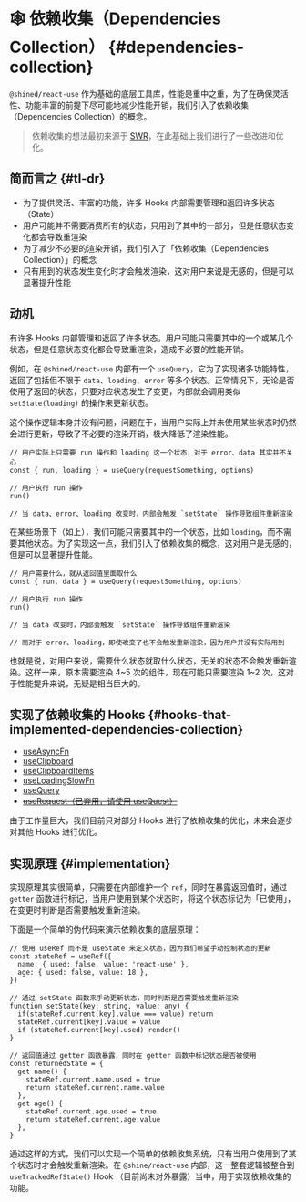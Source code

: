# 🕸 依赖收集（Dependencies Collection） {#dependencies-collection}

`@shined/react-use` 作为基础的底层工具库，性能是重中之重，为了在确保灵活性、功能丰富的前提下尽可能地减少性能开销，我们引入了依赖收集（Dependencies Collection）的概念。

> 依赖收集的想法最初来源于 [SWR](https://swr.vercel.app/docs/advanced/performance#dependency-collection)，在此基础上我们进行了一些改进和优化。

## 简而言之 {#tl-dr}

- 为了提供灵活、丰富的功能，许多 Hooks 内部需要管理和返回许多状态（State）
- 用户可能并不需要消费所有的状态，只用到了其中的一部分，但是任意状态变化都会导致重渲染
- 为了减少不必要的渲染开销，我们引入了「依赖收集（Dependencies Collection）」的概念
- 只有用到的状态发生变化时才会触发渲染，这对用户来说是无感的，但是可以显著提升性能

## 动机

有许多 Hooks 内部管理和返回了许多状态，用户可能只需要其中的一个或某几个状态，但是任意状态变化都会导致重渲染，造成不必要的性能开销。

例如，在 `@shined/react-use` 内部有一个 `useQuery`，它为了实现诸多功能特性，返回了包括但不限于 `data`、`loading`、`error` 等多个状态。正常情况下，无论是否使用了返回的状态，只要对应状态发生了变更，内部就会调用类似 `setState(loading)` 的操作来更新状态。

这个操作逻辑本身并没有问题，问题在于，当用户实际上并未使用某些状态时仍然会进行更新，导致了不必要的渲染开销，极大降低了渲染性能。

```tsx
// 用户实际上只需要 run 操作和 loading 这一个状态，对于 error、data 其实并不关心
const { run, loading } = useQuery(requestSomething, options)

// 用户执行 run 操作
run()

// 当 data、error、loading 改变时，内部会触发 `setState` 操作导致组件重新渲染
```

在某些场景下（如上），我们可能只需要其中的一个状态，比如 `loading`，而不需要其他状态。为了实现这一点，我们引入了依赖收集的概念，这对用户是无感的，但是可以显著提升性能。

```tsx
// 用户需要什么，就从返回值里面取什么
const { run, data } = useQuery(requestSomething, options)

// 用户执行 run 操作
run()

// 当 data 改变时，内部会触发 `setState` 操作导致组件重新渲染

// 而对于 error、loading，即使改变了也不会触发重新渲染，因为用户并没有实际用到
```

也就是说，对用户来说，需要什么状态就取什么状态，无关的状态不会触发重新渲染。这样一来，原本需要渲染 4~5 次的组件，现在可能只需要渲染 1~2 次，这对于性能提升来说，无疑是相当巨大的。

## 实现了依赖收集的 Hooks {#hooks-that-implemented-dependencies-collection}

- [useAsyncFn](/reference/use-async-fn)
- [useClipboard](/reference/use-clipboard)
- [useClipboardItems](/reference/use-clipboard-items)
- [useLoadingSlowFn](/reference/use-loading-slow-fn)
- [useQuery](/reference/use-query)
- [~~useRequest（已弃用，请使用 useQuest）~~](/reference/use-request)

由于工作量巨大，我们目前只对部分 Hooks 进行了依赖收集的优化，未来会逐步对其他 Hooks 进行优化。

## 实现原理 {#implementation}

实现原理其实很简单，只需要在内部维护一个 `ref`，同时在暴露返回值时，通过 `getter` 函数进行标记，当用户使用到某个状态时，将这个状态标记为「已使用」，在变更时判断是否需要触发重新渲染。

下面是一个简单的伪代码来演示依赖收集的底层原理：

```tsx
// 使用 useRef 而不是 useState 来定义状态，因为我们希望手动控制状态的更新
const stateRef = useRef({
  name: { used: false, value: 'react-use' },
  age: { used: false, value: 18 },
})

// 通过 setState 函数来手动更新状态，同时判断是否需要触发重新渲染
function setState(key: string, value: any) {
  if(stateRef.current[key].value === value) return
  stateRef.current[key].value = value
  if (stateRef.current[key].used) render()
}

// 返回值通过 getter 函数暴露，同时在 getter 函数中标记状态是否被使用
const returnedState = {
  get name() {
    stateRef.current.name.used = true
    return stateRef.current.name.value
  },
  get age() {
    stateRef.current.age.used = true
    return stateRef.current.age.value
  },
}
```

通过这样的方式，我们可以实现一个简单的依赖收集系统，只有当用户使用到了某个状态时才会触发重新渲染。在 `@shine/react-use` 内部，这一整套逻辑被整合到 `useTrackedRefState()` Hook （目前尚未对外暴露）当中，用于实现依赖收集的功能。

